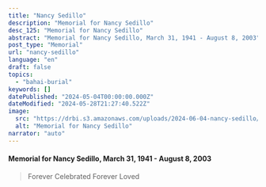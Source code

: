 ```yaml
---
title: "Nancy Sedillo"
description: "Memorial for Nancy Sedillo"
desc_125: "Memorial for Nancy Sedillo"
abstract: "Memorial for Nancy Sedillo, March 31, 1941 - August 8, 2003"
post_type: "Memorial"
url: "nancy-sedillo"
language: "en"
draft: false
topics:
  - "bahai-burial"
keywords: []
datePublished: "2024-05-04T00:00:00.000Z"
dateModified: "2024-05-28T21:27:40.522Z"
image:
  src: "https://drbi.s3.amazonaws.com/uploads/2024-06-04-nancy-sedillo/sedillo-nancyjpg"
  alt: "Memorial for Nancy Sedillo"
narrator: "auto"
---
```


#### Memorial for Nancy Sedillo, March 31, 1941 - August 8, 2003

> Forever Celebrated
Forever Loved


